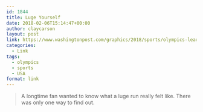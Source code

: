 ```yaml
---
id: 1844
title: Luge Yourself
date: 2018-02-06T15:14:47+00:00
author: claycarson
layout: post
link: https://www.washingtonpost.com/graphics/2018/sports/olympics-learning-to-luge/
categories: 
  - Link
tags:
  - olympics
  - sports
  - USA
format: link
---
```

> A longtime fan wanted to know what a luge run really felt like. There was only one way to find out.